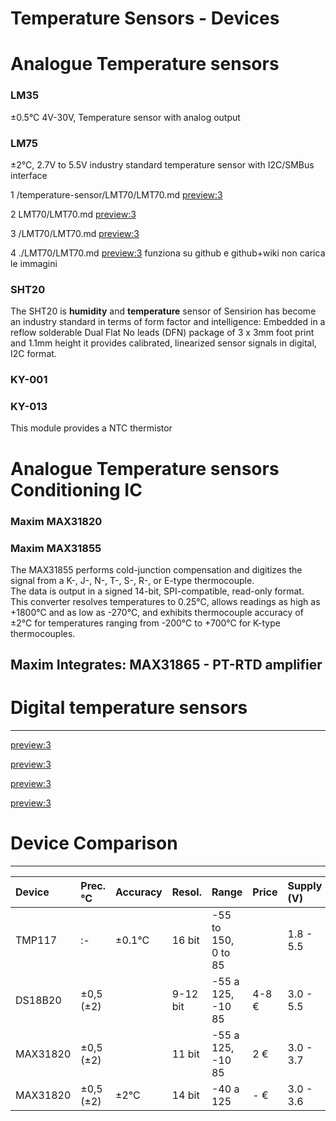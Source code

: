 # Temperature Sensors - Devices


# Analogue Temperature sensors

### LM35

±0.5°C 4V-30V, Temperature sensor with analog output

### LM75

±2°C, 2.7V to 5.5V industry standard temperature sensor with I2C/SMBus interface



1 /temperature-sensor/LMT70/LMT70.md
[preview:3](/temperature-sensor/LMT70/LMT70.md)

2 LMT70/LMT70.md
[preview:3](LMT70/LMT70.md)

3 /LMT70/LMT70.md
[preview:3](/LMT70/LMT70.md)

4 ./LMT70/LMT70.md
[preview:3](./LMT70/LMT70.md)
funziona su github e github+wiki
non carica le immagini

### SHT20
The SHT20 is **humidity** and **temperature** sensor of Sensirion has become an industry standard in terms of form factor and intelligence: Embedded in a reflow solderable Dual Flat No leads (DFN) package of 3 x 3mm foot print and 1.1mm height it provides calibrated, linearized sensor signals in digital, I2C format.


### KY-001

### KY-013
This module provides a NTC thermistor

# Analogue Temperature sensors Conditioning IC

### Maxim MAX31820

### Maxim MAX31855

The  MAX31855  performs  cold-junction  compensation  and  digitizes  the  signal  from  a  K-,  J-,  N-,  T-,  S-,  R-,  or  E-type  thermocouple.  
The  data  is  output  in  a  signed  14-bit,  SPI-compatible,  read-only  format.  
This  converter  resolves  temperatures  to  0.25°C,  allows  readings  as  high  as  +1800°C  and  as  low  as  -270°C,  and  exhibits  thermocouple accuracy of ±2°C for temperatures ranging from -200°C to +700°C for K-type thermocouples. 

## Maxim Integrates: **MAX31865** - PT-RTD amplifier


# Digital temperature sensors
--------

[preview:3](/temperature_sensor/LM70/LM70.md) 

[preview:3](/temperature_sensor/DS18B20/DS18B20.md) 

[preview:3](/temperature_sensor/TMP116/TMP116.md) 

[preview:3](/temperature_sensor/TMP117/TMP117.md) 




# Device Comparison
-------

| Device  	| Prec. °C	| Accuracy 	| Resol.	| Range 			| Price	| Supply (V)| I (uA)| Interface |
| :-		| :-  		| :-  		| :-    	| :- 				| :-	| :-		| :-	| :-		|
| TMP117	| :-  		| ±0.1°C	| 16 bit	|-55 to 150, 0 to 85| 		| 1.8 - 5.5	| 5		| I2C		|
| DS18B20	| ±0,5 (±2) | 			| 9-12 bit	|-55 a 125, -10 85	| 4-8 €	| 3.0 - 5.5	| -		| 1-wire	|
| MAX31820	| ±0,5 (±2) | 			| 11 bit	|-55 a 125, -10 85	| 2 €	| 3.0 - 3.7	| -		| 1-wire	|
| MAX31820	| ±0,5 (±2) | ±2°C		| 14 bit	|-40 a 125			| - €	| 3.0 - 3.6	| 1000	| 1-wire	|




